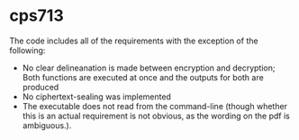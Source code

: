 # cps713

The code includes all of the requirements with the exception of the following:
  - No clear delineanation is made between encryption and decryption; Both functions are executed at once and the outputs for both are produced
  - No ciphertext-sealing was implemented
  - The executable does not read from the command-line (though whether this is an actual requirement is not obvious, as the wording on the pdf is ambiguous.).
  
